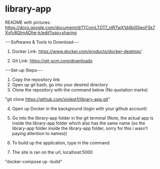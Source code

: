 # library-app

README with pictures: https://docs.google.com/document/d/1TComLTDT7_nlRTwX1d4b0DieoFSk7Xvfv8QtmADhe-k/edit?usp=sharing

---Softwares & Tools to Download---

1. Docker
Link: https://www.docker.com/products/docker-desktop/

2. Git
Link: https://git-scm.com/downloads


---Set-up Steps---
1. Copy the repository link
2. Open up git bash, go into your desired directory
3. Clone the repository with the command below (No quotation marks)

"git clone https://github.com/xiolest1/library-app.git"

4. Open up Docker in the background (login with your github account)
5. Go into the library-app folder in the git terminal
(Note, the actual app is inside the library-app folder which also has the same name (so the library-app folder inside the library-app folder, sorry for this i wasn’t paying attention to names))

6. To build up the application, type in the command
7. The site is ran on the url, localhost:5000

"docker-compose up -build"



